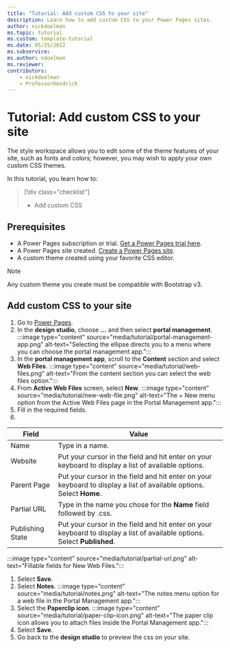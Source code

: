 ```yaml
---
title: "Tutorial: Add custom CSS to your site"
description: Learn how to add custom CSS to your Power Pages sites.
author: nickdoelman
ms.topic: tutorial
ms.custom: template-tutorial
ms.date: 05/25/2022
ms.subservice:
ms.author: ndoelman 
ms.reviewer: 
contributors:
    - nickdoelman
    - ProfessorKendrick
---
```

# Tutorial: Add custom CSS to your site

The style workspace allows you to edit some of the theme features of your site, such as fonts and colors; however, you may wish to apply your own custom CSS themes.  

In this tutorial, you learn how to:

> [!div class="checklist"]
> * Add custom CSS

## Prerequisites

- A Power Pages subscription or trial. [Get a Power Pages trial here](trial-signup.md).
- A Power Pages site created. [Create a Power Pages site](create-manage.md).
- A custom theme created using your favorite CSS editor.

> [!NOTE]  
> Any custom theme you create must be compatible with Bootstrap v3.

## Add custom CSS to your site

1. Go to [Power Pages](https://make.powerpages.microsoft.com/).
1. In the **design studio**, choose **...** and then select **portal management**.
    :::image type="content" source="media/tutorial/portal-management-app.png" alt-text="Selecting the ellipse directs you to a menu where you can choose the portal management app.":::
1. In the **portal management app**, scroll to the **Content** section and select **Web Files**.
    :::image type="content" source="media/tutorial/web-files.png" alt-text="From the content section you can select the web files option.":::
1. From **Active Web Files** screen, select **New**.
    :::image type="content" source="media/tutorial/new-web-file.png" alt-text="The + New menu option from the Active Web Files page in the Portal Management app.":::
1.   Fill in the required fields. 
1. 
|Field  |Value  |
|---------|---------|
|Name     |Type in a name.         |
|Website     |Put your cursor in the field and hit enter on your keyboard to display a list of available options.         |
|Parent Page    |Put your cursor in the field and hit enter on your keyboard to display a list of available options.  Select **Home**.         |
|Partial URL    |Type in the name you chose for the **Name** field followed by .css.         |
|Publishing State|Put your cursor in the field and hit enter on your keyboard to display a list of available options.  Select **Published**.|

:::image type="content" source="media/tutorial/partial-url.png" alt-text="Fillable fields for New Web Files.":::

1. Select **Save**.
1. Select **Notes**.
    :::image type="content" source="media/tutorial/notes.png" alt-text="The notes menu option for a web file in the Portal Management app.":::
1. Select the **Paperclip icon**.
    :::image type="content" source="media/tutorial/paper-clip-icon.png" alt-text="The paper clip icon allows you to attach files inside the Portal Management app.":::
1. Select **Save**.
1. Go back to the **design studio** to preview the css on your site.
